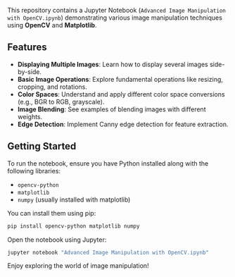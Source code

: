 This repository contains a Jupyter Notebook (`Advanced Image Manipulation with OpenCV.ipynb`) demonstrating various image manipulation techniques using **OpenCV** and **Matplotlib**.

## Features

  * **Displaying Multiple Images**: Learn how to display several images side-by-side.
  * **Basic Image Operations**: Explore fundamental operations like resizing, cropping, and rotations.
  * **Color Spaces**: Understand and apply different color space conversions (e.g., BGR to RGB, grayscale).
  * **Image Blending**: See examples of blending images with different weights.
  * **Edge Detection**: Implement Canny edge detection for feature extraction.

## Getting Started

To run the notebook, ensure you have Python installed along with the following libraries:

  * `opencv-python`
  * `matplotlib`
  * `numpy` (usually installed with matplotlib)

You can install them using pip:

```bash
pip install opencv-python matplotlib numpy
```

Open the notebook using Jupyter:

```bash
jupyter notebook "Advanced Image Manipulation with OpenCV.ipynb"
```

Enjoy exploring the world of image manipulation\!
